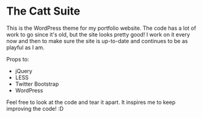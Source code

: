 The Catt Suite
=========

This is the WordPress theme for my portfolio website. The code has a lot of work to go since it's old, but the site looks pretty good! I work on it every now and then to make sure the site is up-to-date and continues to be as playful as I am.

Props to:
* jQuery
* LESS
* Twitter Bootstrap
* WordPress
 
Feel free to look at the code and tear it apart. It inspires me to keep improving the code! :D
